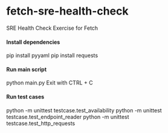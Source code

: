 # fetch-sre-health-check
SRE Health Check Exercise for Fetch

#### Install dependencies
pip install pyyaml
pip install requests

#### Run main script
python main.py
Exit with CTRL + C

#### Run test cases
python -m unittest testcase.test_availability
python -m unittest testcase.test_endpoint_reader
python -m unittest testcase.test_http_requests
